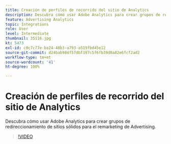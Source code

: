 ```yaml
---
title: Creación de perfiles de recorrido del sitio de Analytics
description: Descubra cómo usar Adobe Analytics para crear grupos de redireccionamiento de sitios sólidos para el remarketing de Advertising Cloud.
feature: Advertising Analytics
topic: Integrations
role: User
level: Intermediate
thumbnail: 35116.jpg
kt: 5473
exl-id: c0c7c77e-ba24-48b3-a793-a519fbd45e12
source-git-commit: d24bab984f57dbf197c5f6fb39d0a82e6fcf2ad2
workflow-type: tm+mt
source-wordcount: '41'
ht-degree: 100%

---
```


# Creación de perfiles de recorrido del sitio de Analytics

Descubra cómo usar Adobe Analytics para crear grupos de redireccionamiento de sitios sólidos para el remarketing de Advertising.

>[!VIDEO](https://video.tv.adobe.com/v/40432/?quality=12&learn=on&captions=spa)
